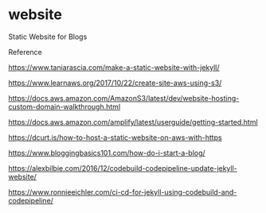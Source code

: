 # website
Static Website for Blogs

Reference


https://www.taniarascia.com/make-a-static-website-with-jekyll/

https://www.learnaws.org/2017/10/22/create-site-aws-using-s3/

https://docs.aws.amazon.com/AmazonS3/latest/dev/website-hosting-custom-domain-walkthrough.html

https://docs.aws.amazon.com/amplify/latest/userguide/getting-started.html

https://dcurt.is/how-to-host-a-static-website-on-aws-with-https

https://www.bloggingbasics101.com/how-do-i-start-a-blog/

https://alexbilbie.com/2016/12/codebuild-codepipeline-update-jekyll-website/

https://www.ronnieeichler.com/ci-cd-for-jekyll-using-codebuild-and-codepipeline/



